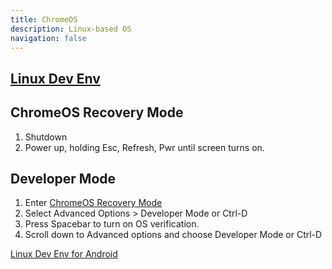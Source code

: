 ```yaml
---
title: ChromeOS
description: Linux-based OS
navigation: false
---
```


## [Linux Dev Env](LDE.md)

## ChromeOS Recovery Mode

1. Shutdown
2. Power up, holding Esc, Refresh, Pwr until screen turns on.

## Developer Mode

1. Enter [ChromeOS Recovery Mode](#chromeos-recovery-mode)
2. Select Advanced Options > Developer Mode or Ctrl-D
3. Press Spacebar to turn on OS verification.
4. Scroll down to Advanced options and choose Developer Mode or Ctrl-D

<div class="ab-buttons">
    <div class="item-00 box1"><a href="LDE/"><p>Linux Dev Env for Android</p></a></div>
</div>
